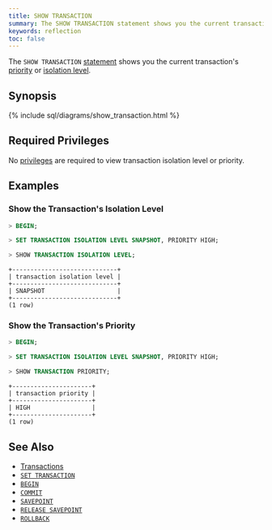 ```yaml
---
title: SHOW TRANSACTION
summary: The SHOW TRANSACTION statement shows you the current transaction's priority or isolation level.
keywords: reflection
toc: false
---
```


The `SHOW TRANSACTION` [statement](sql-statements.html) shows you the current transaction's [priority](transactions.html#transaction-priorities) or [isolation level](transactions.html#isolation-levels).

<div id="toc"></div>

## Synopsis

{% include sql/diagrams/show_transaction.html %}

## Required Privileges

No [privileges](privileges.html) are required to view transaction isolation level or priority.

## Examples

### Show the Transaction's Isolation Level

~~~ sql
> BEGIN;

> SET TRANSACTION ISOLATION LEVEL SNAPSHOT, PRIORITY HIGH;

> SHOW TRANSACTION ISOLATION LEVEL;
~~~
~~~
+-----------------------------+
| transaction isolation level |
+-----------------------------+
| SNAPSHOT                    |
+-----------------------------+
(1 row)
~~~

### Show the Transaction's Priority

~~~ sql
> BEGIN;

> SET TRANSACTION ISOLATION LEVEL SNAPSHOT, PRIORITY HIGH;

> SHOW TRANSACTION PRIORITY;
~~~
~~~
+----------------------+
| transaction priority |
+----------------------+
| HIGH                 |
+----------------------+
(1 row)
~~~

## See Also

- [Transactions](transactions.html)
- [`SET TRANSACTION`](set-transaction.html)
- [`BEGIN`](begin-transaction.html)
- [`COMMIT`](commit-transaction.html)
- [`SAVEPOINT`](savepoint.html)
- [`RELEASE SAVEPOINT`](release-savepoint.html)
- [`ROLLBACK`](rollback-transaction.html)
